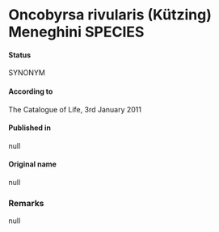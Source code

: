 # Oncobyrsa rivularis (Kützing) Meneghini SPECIES

#### Status
SYNONYM

#### According to
The Catalogue of Life, 3rd January 2011

#### Published in
null

#### Original name
null

### Remarks
null